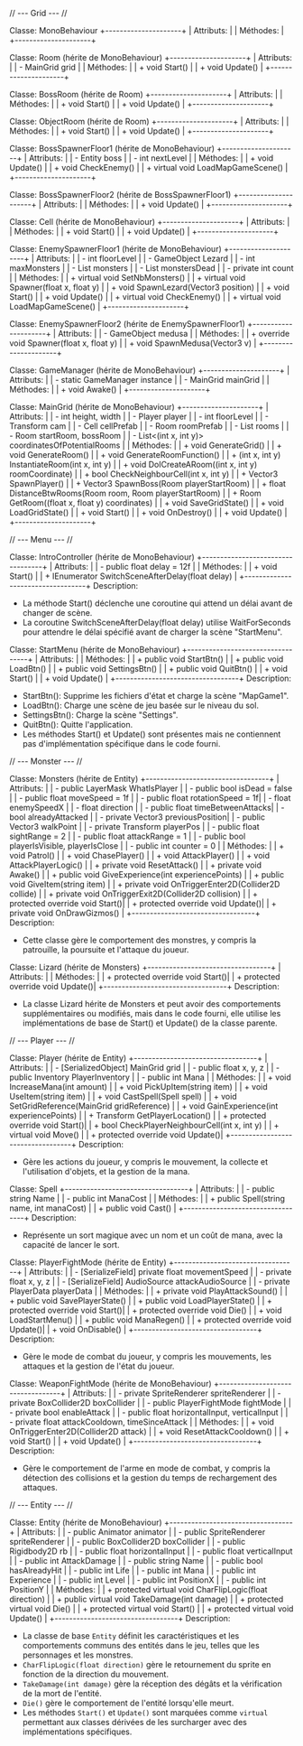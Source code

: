 // --- Grid --- //

Classe: MonoBehaviour
+---------------------+
| Attributs:          |
| Méthodes:           |
+---------------------+

Classe: Room (hérite de MonoBehaviour)
+---------------------+
| Attributs:          |
| - MainGrid grid     |
| Méthodes:           |
| + void Start()      |
| + void Update()     |
+---------------------+

Classe: BossRoom (hérite de Room)
+---------------------+
| Attributs:          |
| Méthodes:           |
| + void Start()      |
| + void Update()     |
+---------------------+

Classe: ObjectRoom (hérite de Room)
+---------------------+
| Attributs:          |
| Méthodes:           |
| + void Start()      |
| + void Update()     |
+---------------------+

Classe: BossSpawnerFloor1 (hérite de MonoBehaviour)
+---------------------+
| Attributs:          |
| - Entity boss       |
| - int nextLevel     |
| Méthodes:           |
| + void Update()     |
| + void CheckEnemy() |
| + virtual void LoadMapGameScene() |
+---------------------+

Classe: BossSpawnerFloor2 (hérite de BossSpawnerFloor1)
+---------------------+
| Attributs:          |
| Méthodes:           |
| + void Update()     |
+---------------------+

Classe: Cell (hérite de MonoBehaviour)
+---------------------+
| Attributs:          |
| Méthodes:           |
| + void Start()      |
| + void Update()     |
+---------------------+

Classe: EnemySpawnerFloor1 (hérite de MonoBehaviour)
+---------------------+
| Attributs:          |
| - int floorLevel    |
| - GameObject Lezard |
| - int maxMonsters   |
| - List<GameObject> monsters |
| - List<Monsters> monstersDead |
| - private int count |
| Méthodes:           |
| + virtual void SetNbMonsters() |
| + virtual void Spawner(float x, float y) |
| + void SpawnLezard(Vector3 position) |
| + void Start()      |
| + void Update()     |
| + virtual void CheckEnemy() |
| + virtual void LoadMapGameScene() |
+---------------------+

Classe: EnemySpawnerFloor2 (hérite de EnemySpawnerFloor1)
+---------------------+
| Attributs:          |
| - GameObject medusa |
| Méthodes:           |
| + override void Spawner(float x, float y) |
| + void SpawnMedusa(Vector3 v) |
+---------------------+

Classe: GameManager (hérite de MonoBehaviour)
+---------------------+
| Attributs:          |
| - static GameManager instance |
| - MainGrid mainGrid |
| Méthodes:           |
| + void Awake()      |
+---------------------+

Classe: MainGrid (hérite de MonoBehaviour)
+---------------------+
| Attributs:          |
| - int height, width |
| - Player player     |
| - int floorLevel    |
| - Transform cam     |
| - Cell cellPrefab   |
| - Room roomPrefab   |
| - List<Room> rooms  |
| - Room startRoom, bossRoom |
| - List<(int x, int y)> coordinatesOfPotentialRooms |
| Méthodes:           |
| + void GenerateGrid() |
| + void GenerateRoom() |
| + void GenerateRoomFunction() |
| + (int x, int y) InstantiateRoom(int x, int y) |
| + void DoICreateARoom((int x, int y) roomCoordinate) |
| + bool CheckNeighbourCell(int x, int y) |
| + Vector3 SpawnPlayer() |
| + Vector3 SpawnBoss(Room playerStartRoom) |
| + float DistanceBtwRooms(Room room, Room playerStartRoom) |
| + Room GetRoom((float x, float y) coordinates) |
| + void SaveGridState() |
| + void LoadGridState() |
| + void Start()      |
| + void OnDestroy()  |
| + void Update()     |
+---------------------+

// --- Menu --- // 

Classe: IntroController (hérite de MonoBehaviour)
+----------------------------------+
| Attributs:                       |
| - public float delay = 12f       |
| Méthodes:                        |
| + void Start()                   |
| + IEnumerator SwitchSceneAfterDelay(float delay) |
+----------------------------------+
Description:
- La méthode Start() déclenche une coroutine qui attend un délai avant de changer de scène.
- La coroutine SwitchSceneAfterDelay(float delay) utilise WaitForSeconds pour attendre le délai spécifié avant de charger la scène "StartMenu".

Classe: StartMenu (hérite de MonoBehaviour)
+----------------------------------+
| Attributs:                       |
| Méthodes:                        |
| + public void StartBtn()         |
| + public void LoadBtn()          |
| + public void SettingsBtn()      |
| + public void QuitBtn()          |
| + void Start()                   |
| + void Update()                  |
+----------------------------------+
Description:
- StartBtn(): Supprime les fichiers d'état et charge la scène "MapGame1".
- LoadBtn(): Charge une scène de jeu basée sur le niveau du sol.
- SettingsBtn(): Charge la scène "Settings".
- QuitBtn(): Quitte l'application.
- Les méthodes Start() et Update() sont présentes mais ne contiennent pas d'implémentation spécifique dans le code fourni.

// --- Monster --- // 

Classe: Monsters (hérite de Entity)
+----------------------------------+
| Attributs:                       |
| - public LayerMask WhatIsPlayer  |
| - public bool isDead = false     |
| - public float moveSpeed = 1f    |
| - public float rotationSpeed = 1f|
| - float enemySpeedX              |
| - float direction                |
| - public float timeBetweenAttacks|
| - bool alreadyAttacked           |
| - private Vector3 previousPosition|
| - public Vector3 walkPoint       |
| - private Transform playerPos    |
| - public float sightRange = 2    |
| - public float attackRange = 1   |
| - public bool playerIsVisible, playerIsClose |
| - public int counter = 0         |
| Méthodes:                        |
| + void Patrol()                  |
| + void ChasePlayer()             |
| + void AttackPlayer()            |
| + void AttackPlayerLogic()       |
| + private void ResetAttack()     |
| + private void Awake()           |
| + public void GiveExperience(int experiencePoints) |
| + public void GiveItem(string item) |
| + private void OnTriggerEnter2D(Collider2D collide) |
| + private void OnTriggerExit2D(Collider2D collision) |
| + protected override void Start()|
| + protected override void Update()|
| + private void OnDrawGizmos()    |
+----------------------------------+
Description:
- Cette classe gère le comportement des monstres, y compris la patrouille, la poursuite et l'attaque du joueur.

Classe: Lizard (hérite de Monsters)
+----------------------------------+
| Attributs:                       |
| Méthodes:                        |
| + protected override void Start()|
| + protected override void Update()|
+----------------------------------+
Description:
- La classe Lizard hérite de Monsters et peut avoir des comportements supplémentaires ou modifiés, mais dans le code fourni, elle utilise les implémentations de base de Start() et Update() de la classe parente.


// --- Player --- // 

Classe: Player (hérite de Entity)
+----------------------------------+
| Attributs:                       |
| - [SerializedObject] MainGrid grid |
| - public float x, y, z           |
| - public Inventory PlayerInventory |
| - public int Mana                |
| Méthodes:                        |
| + void IncreaseMana(int amount)  |
| + void PickUpItem(string item)   |
| + void UseItem(string item)      |
| + void CastSpell(Spell spell)    |
| + void SetGridReference(MainGrid gridReference) |
| + void GainExperience(int experiencePoints) |
| + Transform GetPlayerLocation()  |
| + protected override void Start()|
| + bool CheckPlayerNeighbourCell(int x, int y) |
| + virtual void Move()            |
| + protected override void Update()|
+----------------------------------+
Description:
- Gère les actions du joueur, y compris le mouvement, la collecte et l'utilisation d'objets, et la gestion de la mana.

Classe: Spell
+----------------------------------+
| Attributs:                       |
| - public string Name             |
| - public int ManaCost            |
| Méthodes:                        |
| + public Spell(string name, int manaCost) |
| + public void Cast()             |
+----------------------------------+
Description:
- Représente un sort magique avec un nom et un coût de mana, avec la capacité de lancer le sort.

Classe: PlayerFightMode (hérite de Entity)
+----------------------------------+
| Attributs:                       |
| - [SerializeField] private float movementSpeed |
| - private float x, y, z          |
| - [SerializeField] AudioSource attackAudioSource |
| - private PlayerData playerData  |
| Méthodes:                        |
| + private void PlayAttackSound() |
| + public void SavePlayerState()  |
| + public void LoadPlayerState()  |
| + protected override void Start()|
| + protected override void Die()  |
| + void LoadStartMenu()           |
| + public void ManaRegen()        |
| + protected override void Update()|
| + void OnDisable()               |
+----------------------------------+
Description:
- Gère le mode de combat du joueur, y compris les mouvements, les attaques et la gestion de l'état du joueur.

Classe: WeaponFightMode (hérite de MonoBehaviour)
+----------------------------------+
| Attributs:                       |
| - private SpriteRenderer spriteRenderer |
| - private BoxCollider2D boxCollider |
| - public PlayerFightMode fightMode |
| - private bool enableAttack       |
| - public float horizontalInput, verticalInput |
| - private float attackCooldown, timeSinceAttack |
| Méthodes:                        |
| + void OnTriggerEnter2D(Collider2D attack) |
| + void ResetAttackCooldown()     |
| + void Start()                   |
| + void Update()                  |
+----------------------------------+
Description:
- Gère le comportement de l'arme en mode de combat, y compris la détection des collisions et la gestion du temps de rechargement des attaques.

// --- Entity --- // 

Classe: Entity (hérite de MonoBehaviour)
+----------------------------------+
| Attributs:                       |
| - public Animator animator       |
| - public SpriteRenderer spriteRenderer |
| - public BoxCollider2D boxCollider |
| - public Rigidbody2D rb          |
| - public float horizontalInput   |
| - public float verticalInput     |
| - public int AttackDamage        |
| - public string Name             |
| - public bool hasAlreadyHit      |
| - public int Life                |
| - public int Mana                |
| - public int Experience          |
| - public int Level               |
| - public int PositionX           |
| - public int PositionY           |
| Méthodes:                        |
| + protected virtual void CharFlipLogic(float direction) |
| + public virtual void TakeDamage(int damage) |
| + protected virtual void Die()   |
| + protected virtual void Start()  |
| + protected virtual void Update() |
+----------------------------------+
Description:
- La classe de base `Entity` définit les caractéristiques et les comportements communs des entités dans le jeu, telles que les personnages et les monstres.
- `CharFlipLogic(float direction)` gère le retournement du sprite en fonction de la direction du mouvement.
- `TakeDamage(int damage)` gère la réception des dégâts et la vérification de la mort de l'entité.
- `Die()` gère le comportement de l'entité lorsqu'elle meurt.
- Les méthodes `Start()` et `Update()` sont marquées comme `virtual` permettant aux classes dérivées de les surcharger avec des implémentations spécifiques.
